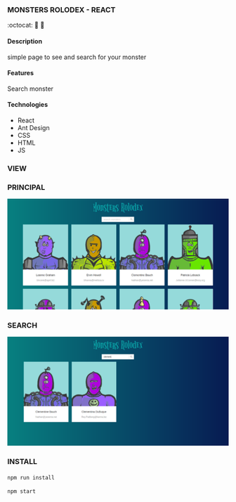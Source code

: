 ### MONSTERS ROLODEX - REACT
:octocat: :ghost: :jack_o_lantern:

#### Description
simple page to see and search for your monster

#### Features
Search monster

#### Technologies
- React
- Ant Design
- CSS
- HTML
- JS

### VIEW

### PRINCIPAL
![](https://github.com/tony-ojeda/monsters-rolodex/blob/main/public/monsters_main.png)

### SEARCH
![](https://github.com/tony-ojeda/monsters-rolodex/blob/main/public/monsters_search.png)

### INSTALL
`npm run install`

`npm start`
